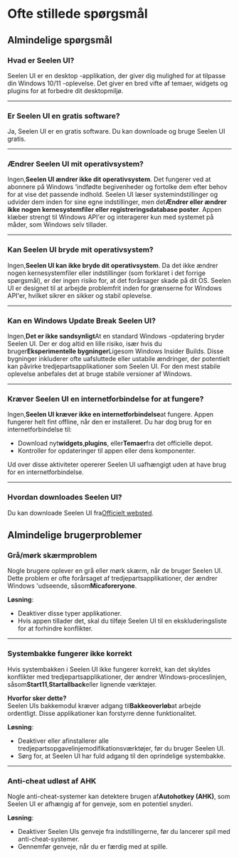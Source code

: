 # **Ofte stillede spørgsmål**

## **Almindelige spørgsmål**

### **Hvad er Seelen UI?**

Seelen UI er en desktop -applikation, der giver dig mulighed for at tilpasse din Windows 10/11 -oplevelse. Det giver en bred vifte af temaer, widgets og plugins for at forbedre dit desktopmiljø.

***

### **Er Seelen UI en gratis software?**

Ja, Seelen UI er en gratis software. Du kan downloade og bruge Seelen UI gratis.

***

### **Ændrer Seelen UI mit operativsystem?**

Ingen,**Seelen UI ændrer ikke dit operativsystem**. Det fungerer ved at abonnere på Windows 'indfødte begivenheder og fortolke dem efter behov for at vise det passende indhold. Seelen UI læser systemindstillinger og udvider dem inden for sine egne indstillinger, men det**Ændrer eller ændrer ikke nogen kernesystemfiler eller registreringsdatabase poster**. Appen klæber strengt til Windows API'er og interagerer kun med systemet på måder, som Windows selv tillader.

***

### **Kan Seelen UI bryde mit operativsystem?**

Ingen,**Seelen UI kan ikke bryde dit operativsystem**. Da det ikke ændrer nogen kernesystemfiler eller indstillinger (som forklaret i det forrige spørgsmål), er der ingen risiko for, at det forårsager skade på dit OS. Seelen UI er designet til at arbejde problemfrit inden for grænserne for Windows API'er, hvilket sikrer en sikker og stabil oplevelse.

***

### **Kan en Windows Update Break Seelen UI?**

Ingen,**Det er ikke sandsynligt**At en standard Windows -opdatering bryder Seelen UI. Der er dog altid en lille risiko, især hvis du bruger**Eksperimentelle bygninger**Ligesom Windows Insider Builds. Disse bygninger inkluderer ofte uafsluttede eller ustabile ændringer, der potentielt kan påvirke tredjepartsapplikationer som Seelen UI. For den mest stabile oplevelse anbefales det at bruge stabile versioner af Windows.

***

### **Kræver Seelen UI en internetforbindelse for at fungere?**

Ingen,**Seelen UI kræver ikke en internetforbindelse**at fungere. Appen fungerer helt fint offline, når den er installeret. Du har dog brug for en internetforbindelse til:

* Download nyt**widgets**,**plugins**, eller**Temaer**fra det officielle depot.
* Kontroller for opdateringer til appen eller dens komponenter.

Ud over disse aktiviteter opererer Seelen UI uafhængigt uden at have brug for en internetforbindelse.

***

### **Hvordan downloades Seelen UI?**

Du kan downloade Seelen UI fra[Officielt websted](https://seelen.io).

## **Almindelige brugerproblemer**

### **Grå/mørk skærmproblem**

Nogle brugere oplever en grå eller mørk skærm, når de bruger Seelen UI. Dette problem er ofte forårsaget af tredjepartsapplikationer, der ændrer Windows 'udseende, såsom**Micaforeryone**.

**Løsning**:

* Deaktiver disse typer applikationer.
* Hvis appen tillader det, skal du tilføje Seelen UI til en ekskluderingsliste for at forhindre konflikter.

***

### **Systembakke fungerer ikke korrekt**

Hvis systembakken i Seelen UI ikke fungerer korrekt, kan det skyldes konflikter med tredjepartsapplikationer, der ændrer Windows-proceslinjen, såsom**Start11**,**Startallback**eller lignende værktøjer.

**Hvorfor sker dette?**\
Seelen UIs bakkemodul kræver adgang til**Bakkeoverløb**at arbejde ordentligt. Disse applikationer kan forstyrre denne funktionalitet.

**Løsning**:

* Deaktiver eller afinstallerer alle tredjepartsopgavelinjemodifikationsværktøjer, før du bruger Seelen UI.
* Sørg for, at Seelen UI har fuld adgang til den oprindelige systembakke.

***

### **Anti-cheat udløst af AHK**

Nogle anti-cheat-systemer kan detektere brugen af**Autohotkey (AHK)**, som Seelen UI er afhængig af for genveje, som en potentiel snyderi.

**Løsning**:

* Deaktiver Seelen UIs genveje fra indstillingerne, før du lancerer spil med anti-cheat-systemer.
* Gennemfør genveje, når du er færdig med at spille.
